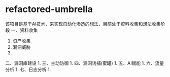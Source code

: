 # refactored-umbrella
该项目是基于AI技术，来实现自动化渗透的想法，目前处于资料收集和想法收集阶段
一、资料收集
  1. 资产收集
  2. 漏洞威胁
  3. 
二、漏洞库建设
  1. 
三、主动防御
  1. 
四、漏洞诱捕(蜜罐)
  1. 
五、AI赋能
  1.
六、流量分析
  1. 
七、日志分析
  1. 
